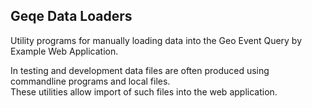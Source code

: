## Geqe Data Loaders

Utility programs for manually loading data into the Geo Event Query by Example Web Application.

In testing and development data files are often produced using commandline programs and local files.  
These utilities allow import of such files into the web application.

